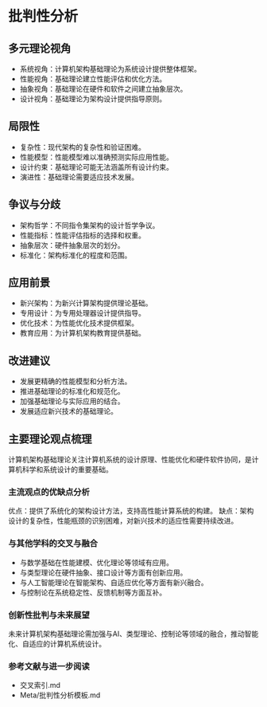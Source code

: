 # 批判性分析

## 多元理论视角

- 系统视角：计算机架构基础理论为系统设计提供整体框架。
- 性能视角：基础理论建立性能评估和优化方法。
- 抽象视角：基础理论在硬件和软件之间建立抽象层次。
- 设计视角：基础理论为架构设计提供指导原则。

## 局限性

- 复杂性：现代架构的复杂性和验证困难。
- 性能模型：性能模型难以准确预测实际应用性能。
- 设计约束：基础理论可能无法涵盖所有设计约束。
- 演进性：基础理论需要适应技术发展。

## 争议与分歧

- 架构哲学：不同指令集架构的设计哲学争议。
- 性能指标：性能评估指标的选择和权重。
- 抽象层次：硬件抽象层次的划分。
- 标准化：架构标准化的程度和范围。

## 应用前景

- 新兴架构：为新兴计算架构提供理论基础。
- 专用设计：为专用处理器设计提供指导。
- 优化技术：为性能优化技术提供框架。
- 教育应用：为计算机架构教育提供基础。

## 改进建议

- 发展更精确的性能模型和分析方法。
- 推进基础理论的标准化和规范化。
- 加强基础理论与实际应用的结合。
- 发展适应新兴技术的基础理论。

## 主要理论观点梳理

计算机架构基础理论关注计算机系统的设计原理、性能优化和硬件软件协同，是计算机科学和系统设计的重要基础。

### 主流观点的优缺点分析

优点：提供了系统化的架构设计方法，支持高性能计算系统的构建。
缺点：架构设计的复杂性，性能瓶颈的识别困难，对新兴技术的适应性需要持续改进。

### 与其他学科的交叉与融合

- 与数学基础在性能建模、优化理论等领域有应用。
- 与类型理论在硬件抽象、接口设计等方面有创新应用。
- 与人工智能理论在智能架构、自适应优化等方面有新兴融合。
- 与控制论在系统稳定性、反馈机制等方面互补。

### 创新性批判与未来展望

未来计算机架构基础理论需加强与AI、类型理论、控制论等领域的融合，推动智能化、自适应的计算机系统设计。

### 参考文献与进一步阅读

- 交叉索引.md
- Meta/批判性分析模板.md
